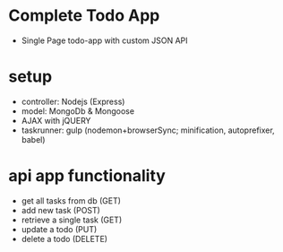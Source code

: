 # Complete Todo App
- Single Page todo-app with custom JSON API
# setup
- controller: Nodejs (Express)
- model: MongoDb & Mongoose
- AJAX with jQUERY
- taskrunner: gulp (nodemon+browserSync; minification, autoprefixer, babel)
# api app functionality
- get all tasks from db (GET)
- add new task (POST)
- retrieve a single task (GET)
- update a todo (PUT)
- delete a todo (DELETE)